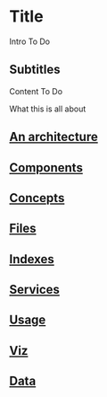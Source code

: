 # Title

Intro To Do

## Subtitles

Content To Do

What this is all about

## [An architecture]('anarchitecture/index.html')

## [Components]('components/index.html')

## [Concepts]('concepts/index.html')

## [Files]('files/index.html')

## [Indexes]('indexes/index.html')

## [Services]('services/index.html')

## [Usage]('usage/index.html')

## [Viz]('viz.data/index.html')

## [Data]('viz.data/index.html')